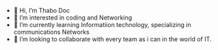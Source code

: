 - 👋 Hi, I’m Thabo Doc
- 👀 I’m interested in coding and Networking
- 🌱 I’m currently learning Informatiion technology, specializing in communications Networks 
- 💞️ I’m looking to collaborate with every team as i can in the world of IT.
 


<!---
ThaboDoc/ThaboDoc is a ✨ special ✨ repository because its `README.md` (this file) appears on your GitHub profile.
You can click the Preview link to take a look at your changes.
--->

